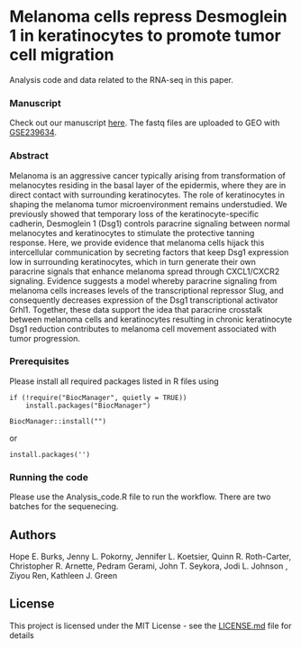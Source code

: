 # Melanoma cells repress Desmoglein 1 in keratinocytes to promote tumor cell migration
Analysis code and data related to the RNA-seq in this paper.

### Manuscript
Check out our manuscript [here](https://www.biorxiv.org/content/10.1101/2022.12.01.518424v2). The fastq files are uploaded to GEO with [GSE239634](https://www.ncbi.nlm.nih.gov/geo/).

### Abstract

Melanoma is an aggressive cancer typically arising from transformation of melanocytes residing in the basal layer of the epidermis, where they are in direct contact with surrounding keratinocytes. The role of keratinocytes in shaping the melanoma tumor microenvironment remains understudied. We previously showed that temporary loss of the keratinocyte-specific cadherin, Desmoglein 1 (Dsg1) controls paracrine signaling between normal melanocytes and keratinocytes to stimulate the protective tanning response. Here, we provide evidence that melanoma cells hijack this intercellular communication by secreting factors that keep Dsg1 expression low in surrounding keratinocytes, which in turn generate their own paracrine signals that enhance melanoma spread through CXCL1/CXCR2 signaling. Evidence suggests a model whereby paracrine signaling from melanoma cells increases levels of the transcriptional repressor Slug, and consequently decreases expression of the Dsg1 transcriptional activator Grhl1. Together, these data support the idea that paracrine crosstalk between melanoma cells and keratinocytes resulting in chronic keratinocyte Dsg1 reduction contributes to melanoma cell movement associated with tumor progression.

### Prerequisites

Please install all required packages listed in R files using  

```
if (!require("BiocManager", quietly = TRUE))
    install.packages("BiocManager")

BiocManager::install("")

```
or

```
install.packages('')
```

### Running the code

Please use the Analysis_code.R file to run the workflow. There are two batches for the sequenecing. 

## Authors 
Hope E. Burks, Jenny L. Pokorny, Jennifer L. Koetsier, Quinn R. Roth-Carter, Christopher R. Arnette, Pedram Gerami, John T. Seykora, Jodi L. Johnson , Ziyou Ren, Kathleen J. Green

## License

This project is licensed under the MIT License - see the [LICENSE.md](LICENSE.md) file for details

